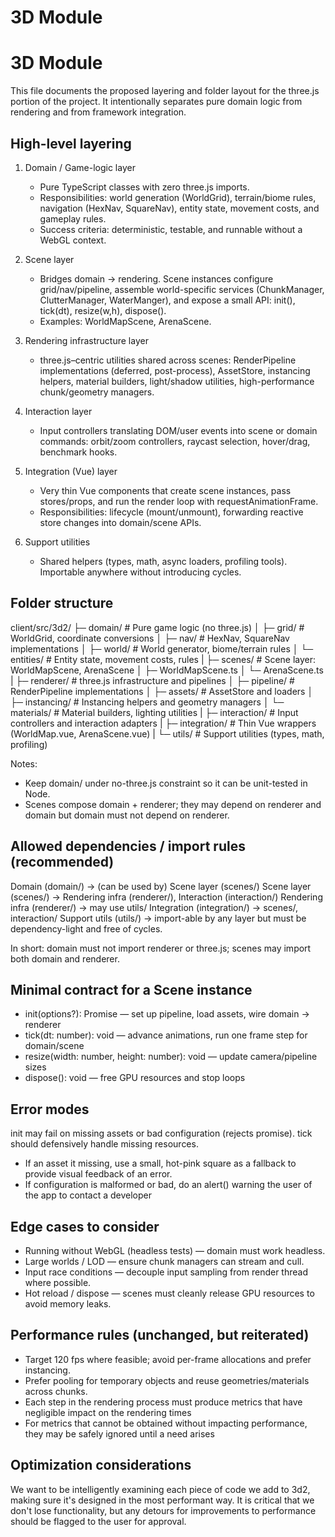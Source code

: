# 3D Module

# 3D Module

This file documents the proposed layering and folder layout for the three.js portion of the project. It intentionally separates pure domain logic from rendering and from framework integration.

## High-level layering

1. Domain / Game-logic layer

   - Pure TypeScript classes with zero three.js imports.
   - Responsibilities: world generation (WorldGrid), terrain/biome rules, navigation (HexNav, SquareNav), entity state, movement costs, and gameplay rules.
   - Success criteria: deterministic, testable, and runnable without a WebGL context.

2. Scene layer

   - Bridges domain -> rendering. Scene instances configure grid/nav/pipeline, assemble world-specific services (ChunkManager, ClutterManager, WaterManger), and expose a small API: init(), tick(dt), resize(w,h), dispose().
   - Examples: WorldMapScene, ArenaScene.

3. Rendering infrastructure layer

   - three.js–centric utilities shared across scenes: RenderPipeline implementations (deferred, post-process), AssetStore, instancing helpers, material builders, light/shadow utilities, high-performance chunk/geometry managers.

4. Interaction layer

   - Input controllers translating DOM/user events into scene or domain commands: orbit/zoom controllers, raycast selection, hover/drag, benchmark hooks.

5. Integration (Vue) layer

   - Very thin Vue components that create scene instances, pass stores/props, and run the render loop with requestAnimationFrame.
   - Responsibilities: lifecycle (mount/unmount), forwarding reactive store changes into domain/scene APIs.

6. Support utilities
   - Shared helpers (types, math, async loaders, profiling tools). Importable anywhere without introducing cycles.

## Folder structure

client/src/3d2/
├─ domain/ # Pure game logic (no three.js)
│ ├─ grid/ # WorldGrid, coordinate conversions
│ ├─ nav/ # HexNav, SquareNav implementations
│ ├─ world/ # World generator, biome/terrain rules
│ └─ entities/ # Entity state, movement costs, rules
|
├─ scenes/ # Scene layer: WorldMapScene, ArenaScene
│ ├─ WorldMapScene.ts
│ └─ ArenaScene.ts
|
├─ renderer/ # three.js infrastructure and pipelines
│ ├─ pipeline/ # RenderPipeline implementations
│ ├─ assets/ # AssetStore and loaders
│ ├─ instancing/ # Instancing helpers and geometry managers
│ └─ materials/ # Material builders, lighting utilities
|
├─ interaction/ # Input controllers and interaction adapters
|
├─ integration/ # Thin Vue wrappers (WorldMap.vue, ArenaScene.vue)
|
└─ utils/ # Support utilities (types, math, profiling)

Notes:

- Keep domain/ under no-three.js constraint so it can be unit-tested in Node.
- Scenes compose domain + renderer; they may depend on renderer and domain but domain must not depend on renderer.

## Allowed dependencies / import rules (recommended)

Domain (domain/) → (can be used by) Scene layer (scenes/)
Scene layer (scenes/) → Rendering infra (renderer/), Interaction (interaction/)
Rendering infra (renderer/) → may use utils/
Integration (integration/) → scenes/, interaction/
Support utils (utils/) → import-able by any layer but must be dependency-light and free of cycles.

In short: domain must not import renderer or three.js; scenes may import both domain and renderer.

## Minimal contract for a Scene instance

- init(options?): Promise<void> — set up pipeline, load assets, wire domain -> renderer
- tick(dt: number): void — advance animations, run one frame step for domain/scene
- resize(width: number, height: number): void — update camera/pipeline sizes
- dispose(): void — free GPU resources and stop loops

## Error modes

init may fail on missing assets or bad configuration (rejects promise). tick should defensively handle missing resources.

- If an asset it missing, use a small, hot-pink square as a fallback to provide visual feedback of an error.
- If configuration is malformed or bad, do an alert() warning the user of the app to contact a developer

## Edge cases to consider

- Running without WebGL (headless tests) — domain must work headless.
- Large worlds / LOD — ensure chunk managers can stream and cull.
- Input race conditions — decouple input sampling from render thread where possible.
- Hot reload / dispose — scenes must cleanly release GPU resources to avoid memory leaks.

## Performance rules (unchanged, but reiterated)

- Target 120 fps where feasible; avoid per-frame allocations and prefer instancing.
- Prefer pooling for temporary objects and reuse geometries/materials across chunks.
- Each step in the rendering process must produce metrics that have negligible impact on the rendering times
- For metrics that cannot be obtained without impacting performance, they may be safely ignored until a need arises

## Optimization considerations
We want to be intelligently examining each piece of code we add to 3d2, making sure it's designed in the most performant way. It is critical that we don't lose functionality, but any detours for improvements to performance should be flagged to the user for approval. 